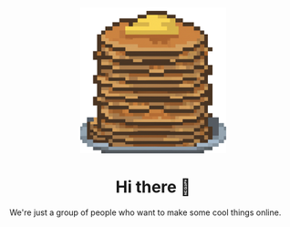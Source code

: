 <div align="center">
<img width="256" src="https://github.com/Redesigned-Pancake-Studios/.github/blob/main/assets/Logo.png" alt="Logo">

# Hi there 👋

</div>

We're just a group of people who want to make some cool things online.

<!--

**Here are some ideas to get you started:**

🙋‍♀️ A short introduction - what is your organization all about?
🌈 Contribution guidelines - how can the community get involved?
👩‍💻 Useful resources - where can the community find your docs? Is there anything else the community should know?
🍿 Fun facts - what does your team eat for breakfast?
🧙 Remember, you can do mighty things with the power of [Markdown](https://docs.github.com/github/writing-on-github/getting-started-with-writing-and-formatting-on-github/basic-writing-and-formatting-syntax)
-->
